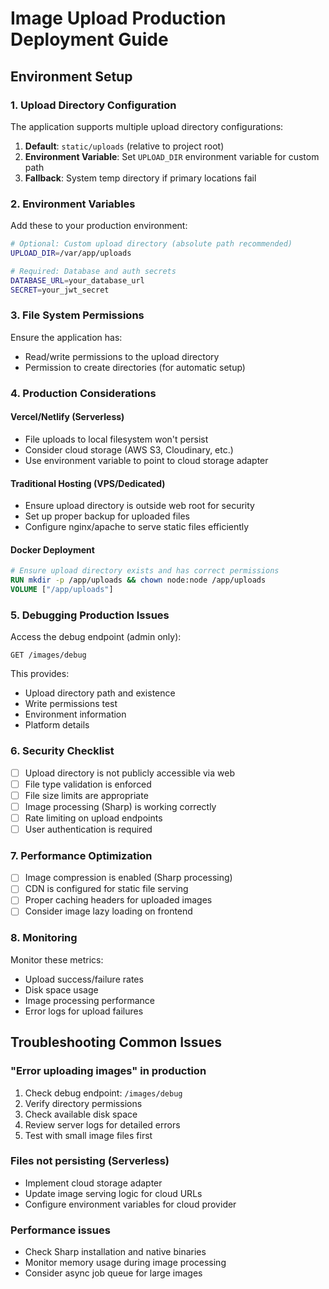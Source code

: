 # Image Upload Production Deployment Guide

## Environment Setup

### 1. Upload Directory Configuration

The application supports multiple upload directory configurations:

1. **Default**: `static/uploads` (relative to project root)
2. **Environment Variable**: Set `UPLOAD_DIR` environment variable for custom path
3. **Fallback**: System temp directory if primary locations fail

### 2. Environment Variables

Add these to your production environment:

```bash
# Optional: Custom upload directory (absolute path recommended)
UPLOAD_DIR=/var/app/uploads

# Required: Database and auth secrets
DATABASE_URL=your_database_url
SECRET=your_jwt_secret
```

### 3. File System Permissions

Ensure the application has:
- Read/write permissions to the upload directory
- Permission to create directories (for automatic setup)

### 4. Production Considerations

#### Vercel/Netlify (Serverless)
- File uploads to local filesystem won't persist
- Consider cloud storage (AWS S3, Cloudinary, etc.)
- Use environment variable to point to cloud storage adapter

#### Traditional Hosting (VPS/Dedicated)
- Ensure upload directory is outside web root for security
- Set up proper backup for uploaded files
- Configure nginx/apache to serve static files efficiently

#### Docker Deployment
```dockerfile
# Ensure upload directory exists and has correct permissions
RUN mkdir -p /app/uploads && chown node:node /app/uploads
VOLUME ["/app/uploads"]
```

### 5. Debugging Production Issues

Access the debug endpoint (admin only):
```
GET /images/debug
```

This provides:
- Upload directory path and existence
- Write permissions test
- Environment information
- Platform details

### 6. Security Checklist

- [ ] Upload directory is not publicly accessible via web
- [ ] File type validation is enforced
- [ ] File size limits are appropriate
- [ ] Image processing (Sharp) is working correctly
- [ ] Rate limiting on upload endpoints
- [ ] User authentication is required

### 7. Performance Optimization

- [ ] Image compression is enabled (Sharp processing)
- [ ] CDN is configured for static file serving
- [ ] Proper caching headers for uploaded images
- [ ] Consider image lazy loading on frontend

### 8. Monitoring

Monitor these metrics:
- Upload success/failure rates
- Disk space usage
- Image processing performance
- Error logs for upload failures

## Troubleshooting Common Issues

### "Error uploading images" in production

1. Check debug endpoint: `/images/debug`
2. Verify directory permissions
3. Check available disk space
4. Review server logs for detailed errors
5. Test with small image files first

### Files not persisting (Serverless)

- Implement cloud storage adapter
- Update image serving logic for cloud URLs
- Configure environment variables for cloud provider

### Performance issues

- Check Sharp installation and native binaries
- Monitor memory usage during image processing
- Consider async job queue for large images

